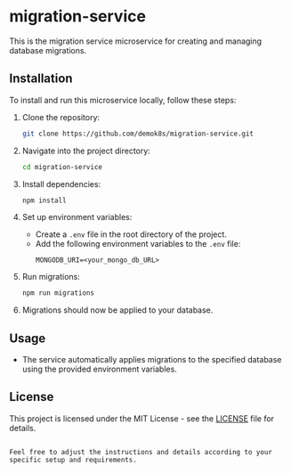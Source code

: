 # migration-service

This is the migration service microservice for creating and managing database migrations.

## Installation

To install and run this microservice locally, follow these steps:

1. Clone the repository:
   ```bash
   git clone https://github.com/demok8s/migration-service.git
   ```

2. Navigate into the project directory:
   ```bash
   cd migration-service
   ```

3. Install dependencies:
   ```bash
   npm install
   ```

4. Set up environment variables:
   - Create a `.env` file in the root directory of the project.
   - Add the following environment variables to the `.env` file:
     ```plaintext
     MONGODB_URI=<your_mongo_db_URL>
     ```

5. Run migrations:
   ```bash
   npm run migrations
   ```

6. Migrations should now be applied to your database.

## Usage

- The service automatically applies migrations to the specified database using the provided environment variables.

## License

This project is licensed under the MIT License - see the [LICENSE](LICENSE) file for details.
```

Feel free to adjust the instructions and details according to your specific setup and requirements.